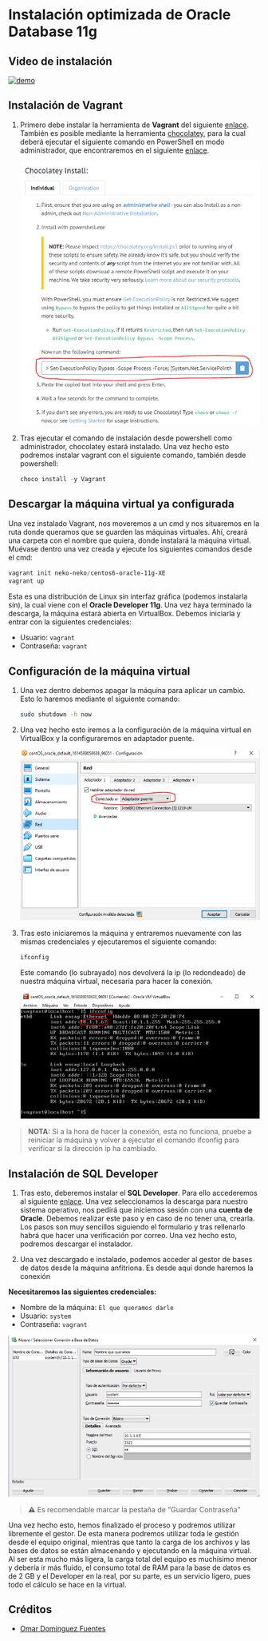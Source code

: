 # Instalación optimizada de Oracle Database 11g

## Video de instalación

[![demo](http://img.youtube.com/vi/7h0cx0Qk_Bo/0.jpg)](https://youtu.be/7h0cx0Qk_Bo)

## Instalación de Vagrant

1. Primero debe instalar la herramienta de **Vagrant** del siguiente [enlace](https://www.vagrantup.com/). También es posible mediante la herramienta [chocolatey](https://chocolatey.org/), para la cual deberá ejecutar el siguiente comando en PowerShell en modo administrador, que encontraremos en el siguiente [enlace](https://chocolatey.org/install).

	![img](install-choco.png) 

2. Tras ejecutar el comando de instalación desde powershell como administrador, chocolatey estará instalado. Una vez hecho esto podremos instalar vagrant con el siguiente comando, también desde powershell:

    ```powershell
    choco install -y Vagrant
    ```

## Descargar la máquina virtual ya configurada

Una vez instalado Vagrant, nos moveremos a un cmd y nos situaremos en la ruta donde queramos que se guarden las máquinas virtuales. Ahí, creará una carpeta con el nombre que quiera, donde instalará la máquina virtual. Muévase dentro una vez creada y ejecute los siguientes comandos desde el cmd:

```powershell
vagrant init neko-neko/centos6-oracle-11g-XE
vagrant up
```

Esta es una distribución de Linux sin interfaz gráfica (podemos instalarla sin), la cual viene con el **Oracle Developer 11g**. Una vez haya terminado la descarga, la máquina estará abierta en VirtualBox. Debemos iniciarla y entrar con la siguientes credenciales:

- Usuario: `vagrant`
- Contraseña: `vagrant`

## Configuración de la máquina virtual

1. Una vez dentro debemos apagar la máquina para aplicar un cambio. Esto lo haremos mediante el siguiente comando:

    ```bash
    sudo shutdown -h now
    ```

2. Una vez hecho esto iremos a la configuración de la máquina virtual en VirtualBox y la configuraremos en adaptador puente.

	![img](adaptador-puente.png) 

3. Tras esto iniciaremos la máquina y entraremos nuevamente con las mismas credenciales y ejecutaremos el siguiente comando:

    ```bash
    ifconfig
    ```

    Este comando (lo subrayado) nos devolverá la ip (lo redondeado) de nuestra máquina virtual, necesaria para hacer la conexión.

    ![img](buscar-ip.png) 

> **NOTA:** Si a la hora de hacer la conexión, esta no funciona, pruebe a reiniciar la máquina y volver a ejecutar el comando ifconfig para verificar si la dirección ip ha cambiado.

## Instalación de SQL Developer

1. Tras esto, deberemos instalar el **SQL Developer**. Para ello accederemos al siguiente [enlace](https://www.oracle.com/tools/downloads/sqldev-downloads.html). Una vez seleccionamos la descarga para nuestro sistema operativo, nos pedirá que iniciemos sesión con una **cuenta de Oracle**. Debemos realizar este paso y en caso de no tener una, crearla. Los pasos son muy sencillos siguiendo el formulario y tras rellenarlo habrá que hacer una verificación por correo. Una vez hecho esto, podremos descargar el instalador.

2. Una vez descargado e instalado, podemos acceder al gestor de bases de datos desde la máquina anfitriona. Es desde aquí donde haremos la conexión

**Necesitaremos las siguientes credenciales:**

- Nombre de la máquina: `El que queramos darle`
- Usuario: `system`
- Contraseña: `vagrant`

![img](configurar-sql-developer.png) 

> :warning: Es recomendable marcar la pestaña de “Guardar Contraseña”

Una vez hecho esto, hemos finalizado el proceso y podremos utilizar libremente el gestor. De esta manera podremos utilizar toda le gestión desde el equipo original, mientras que tanto la carga de los archivos y las bases de datos se están almacenando y ejecutando en la máquina virtual. Al ser esta mucho más ligera, la carga total del equipo es muchísimo menor y debería ir más fluido, el consumo total de RAM para la base de datos es de 2 GB y el Developer en la real, por su parte, es un servicio ligero, pues todo el cálculo se hace en la virtual.

## Créditos

- [Omar Domínguez Fuentes](https://github.com/Omardf00) 